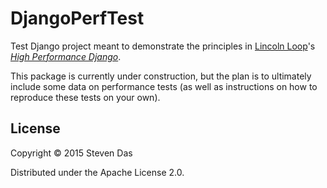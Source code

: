 # DjangoPerfTest

Test Django project meant to demonstrate the principles in [Lincoln Loop](https://lincolnloop.com/)'s *[High Performance Django](https://highperformancedjango.com/)*.

This package is currently under construction, but the plan is to ultimately include some data on performance tests
(as well as instructions on how to reproduce these tests on your own).

## License

Copyright © 2015 Steven Das

Distributed under the Apache License 2.0.
